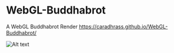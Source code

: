 # WebGL-Buddhabrot
A WebGL Buddhabrot Render 
https://caradhrass.github.io/WebGL-Buddhabrot/


 ![Alt text](WebGL-Buddhabrot/budhha1.PNG?raw=true "Example")